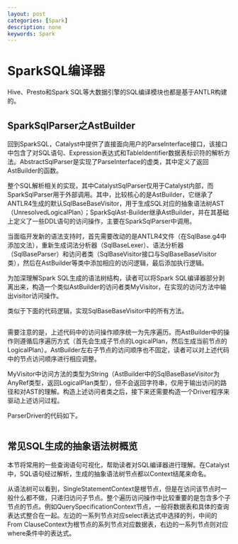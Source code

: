 ```yaml
---
layout: post
categories: [Spark]
description: none
keywords: Spark
---
```

# SparkSQL编译器
Hive、Presto和Spark SQL等大数据引擎的SQL编译模块也都是基于ANTLR构建的。

## SparkSqlParser之AstBuilder
回到SparkSQL，Catalyst中提供了直接面向用户的ParseInterface接口，该接口中包含了对SQL语句、Expression表达式和TableIdentifier数据表标识符的解析方法。AbstractSqlParser是实现了ParseInterface的虚类，其中定义了返回AstBuilder的函数。

整个SQL解析相关的实现，其中CatalystSqlParser仅用于Catalyst内部，而SparkSqlParser用于外部调用。其中，比较核心的是AstBuilder，它继承了ANTLR4生成的默认SqlBaseBaseVisitor，用于生成SQL对应的抽象语法树AST（UnresolvedLogicalPlan）；SparkSqlAst-Builder继承AstBuilder，并在其基础上定义了一些DDL语句的访问操作，主要在SparkSqlParser中调用。

当面临开发新的语法支持时，首先需要改动的是ANTLR4文件（在SqlBase.g4中添加文法），重新生成词法分析器（SqlBaseLexer）、语法分析器（SqlBaseParser）和访问者类（SqlBaseVisitor接口与SqlBaseBaseVisitor类），然后在AstBuilder等类中添加相应的访问逻辑，最后添加执行逻辑。

为加深理解Spark SQL生成的语法树结构，读者可以将Spark SQL编译器部分剥离出来，构造一个类似AstBuilder的访问者类MyVisitor，在实现的访问方法中输出visitor访问操作。

类似于下面的代码逻辑，实现SqlBaseBaseVisitor中的所有方法。
```
```
需要注意的是，上述代码中的访问操作顺序统一为先序遍历。而AstBuilder中的操作则遵循后序遍历方式（首先会生成子节点的LogicalPlan，然后生成当前节点的LogicalPlan）。AstBuilder左右子节点的访问顺序也不固定，读者可以对上述代码中的节点访问顺序进行相应调整。

MyVisitor中访问方法的类型为String（AstBuilder中的SqlBaseBaseVisitor为AnyRef类型，返回LogicalPlan类型），但不会返回字符串，仅用于输出访问的路径和对AST的理解。构造上述访问者类之后，接下来还需要构造一个Driver程序来驱动上述访问过程。

ParserDriver的代码如下。
```java

```

## 常见SQL生成的抽象语法树概览
本节将常用的一些查询语句可视化，帮助读者对SQL编译器进行理解。在Catalyst中，SQL语句经过解析，生成的抽象语法树节点都以Context结尾来命名。

从语法树可以看到，SingleStatementContext是根节点，但是在访问该节点时一般什么都不做，只递归访问子节点。整个遍历访问操作中比较重要的是包含多个子节点的节点。例如QuerySpecificationContext节点，一般将数据表和具体的查询表达式整合在一起。左边的一系列节点对应select表达式中选择的列，中间的From ClauseContext为根节点的系列节点对应数据表，右边的一系列节点则对应where条件中的表达式。




























